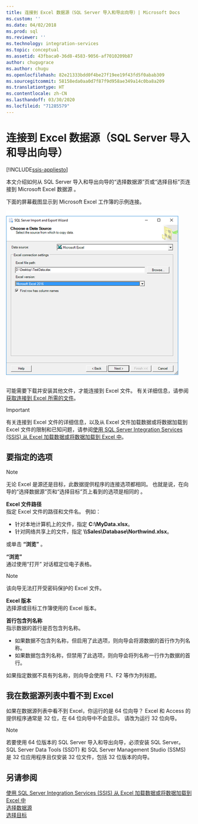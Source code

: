 ```yaml
---
title: 连接到 Excel 数据源（SQL Server 导入和导出向导）| Microsoft Docs
ms.custom: ''
ms.date: 04/02/2018
ms.prod: sql
ms.reviewer: ''
ms.technology: integration-services
ms.topic: conceptual
ms.assetid: 43fbaca0-36d8-4583-9056-af7010209b87
author: chugugrace
ms.author: chugu
ms.openlocfilehash: 82e21333bdd0f4be27f19ee19f43fd5f0abab309
ms.sourcegitcommit: 58158eda0aa0d7f87f9d958ae349a14c0ba8a209
ms.translationtype: HT
ms.contentlocale: zh-CN
ms.lasthandoff: 03/30/2020
ms.locfileid: "71285579"
---
```

# <a name="connect-to-an-excel-data-source-sql-server-import-and-export-wizard"></a>连接到 Excel 数据源（SQL Server 导入和导出向导）

[!INCLUDE[ssis-appliesto](../../includes/ssis-appliesto-ssvrpluslinux-asdb-asdw-xxx.md)]


本文介绍如何从 SQL Server 导入和导出向导的“选择数据源”页或“选择目标”页连接到 Microsoft Excel 数据源    。

下面的屏幕截图显示到 Microsoft Excel 工作簿的示例连接。

![Excel 连接](../../integration-services/import-export-data/media/excel-connection.png) 

可能需要下载并安装其他文件，才能连接到 Excel 文件。 有关详细信息，请参阅[获取连接到 Excel 所需的文件](../load-data-to-from-excel-with-ssis.md#files-you-need)。

> [!IMPORTANT]
> 有关连接到 Excel 文件的详细信息，以及从 Excel 文件加载数据或将数据加载到 Excel 文件的限制和已知问题，请参阅[使用 SQL Server Integration Services (SSIS) 从 Excel 加载数据或将数据加载到 Excel 中](../load-data-to-from-excel-with-ssis.md)。

## <a name="options-to-specify"></a>要指定的选项

> [!NOTE]
> 无论 Excel 是源还是目标，此数据提供程序的连接选项都相同。 也就是说，在向导的“选择数据源”页和“选择目标”页上看到的选项是相同的   。

**Excel 文件路径**  
 指定 Excel 文件的路径和文件名。 例如：
-   针对本地计算机上的文件，指定 **C:\\MyData.xlsx**。
-   针对网络共享上的文件，指定 **\\\\Sales\\Database\\Northwind.xlsx**。

或单击 **“浏览”** 。  
  
 **“浏览”**  
 通过使用“打开”  对话框定位电子表格。  

> [!NOTE]
> 该向导无法打开受密码保护的 Excel 文件。

 **Excel 版本**  
选择源或目标工作簿使用的 Excel 版本。

**首行包含列名称**  
指示数据的首行是否包含列名称。
-   如果数据不包含列名称，但启用了此选项，则向导会将源数据的首行作为列名称。
-   如果数据包含列名称，但禁用了此选项，则向导会将列名称一行作为数据的首行。

如果指定数据不具有列名称，则向导会使用 F1、F2 等作为列标题。

## <a name="i-dont-see-excel-in-the-list-of-data-sources"></a>我在数据源列表中看不到 Excel
如果在数据源列表中看不到 Excel，你运行的是 64 位向导？ Excel 和 Access 的提供程序通常是 32 位，在 64 位向导中不会显示。 请改为运行 32 位向导。

> [!NOTE]
> 若要使用 64 位版本的 SQL Server 导入和导出向导，必须安装 SQL Server。 SQL Server Data Tools (SSDT) 和 SQL Server Management Studio (SSMS) 是 32 位应用程序且仅安装 32 位文件，包括 32 位版本的向导。

## <a name="see-also"></a>另请参阅
[使用 SQL Server Integration Services (SSIS) 从 Excel 加载数据或将数据加载到 Excel 中](../load-data-to-from-excel-with-ssis.md)  
[选择数据源](../../integration-services/import-export-data/choose-a-data-source-sql-server-import-and-export-wizard.md)  
[选择目标](../../integration-services/import-export-data/choose-a-destination-sql-server-import-and-export-wizard.md)

